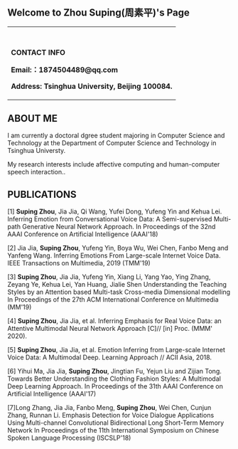 ## Welcome to Zhou Suping(周素平)'s Page

<table border="0">
  <tr>
    <td width="100%">
      <h1></h1>
      <p><b>CONTACT INFO</b></p>
      <p><b>Email:：1874504489@qq.com</b></p>
      <p><b>Address: Tsinghua University, Beijing 100084.</b></p>
    </td>
<!--     <td width="25%">
      <img src="/zhengjianzhao.jpg" width="100%">      % 插入证件照代码
    </td> -->
  </tr>
</table>

## ABOUT ME

I am currently a doctoral dgree student majoring in Computer Science and Technology at the Department of Computer Science and Technology in Tsinghua Universty.

My research interests include affective computing and human-computer speech interaction..

## PUBLICATIONS

[1] **Suping Zhou**, Jia Jia, Qi Wang, Yufei Dong, Yufeng Yin and Kehua Lei. Inferring Emotion from Conversational Voice Data: A Semi-supervised Multi-path Generative Neural Network Approach. In Proceedings of the 32nd AAAI Conference on Artificial Intelligence (AAAI'18)

[2] Jia Jia, **Suping Zhou**, Yufeng Yin, Boya Wu, Wei Chen, Fanbo Meng and Yanfeng Wang. Inferring Emotions From Large-scale Internet Voice Data. IEEE Transactions on Multimedia, 2019 (TMM'19)

[3] **Suping Zhou**, Jia Jia, Yufeng Yin, Xiang Li, Yang Yao, Ying Zhang, Zeyang Ye, Kehua Lei, Yan Huang, Jialie Shen Understanding the Teaching Styles by an Attention based Multi-task Cross-media Dimensional modelling In Proceedings of the 27th ACM International Conference on Multimedia (MM'19)  

[4] **Suping Zhou**, Jia Jia, et al. Inferring Emphasis for Real Voice Data: an Attentive Multimodal Neural Network Approach [C]// [in] Proc. (MMM' 2020).

[5] **Suping Zhou**, Jia Jia, et al. Emotion Inferring from Large-scale Internet Voice Data: A Multimodal Deep. Learning Approach // ACII Asia, 2018. 

[6] Yihui Ma, Jia Jia, **Suping Zhou**, Jingtian Fu, Yejun Liu and Zijian Tong. Towards Better Understanding the Clothing Fashion Styles: A Multimodal Deep Learning Approach. In Proceedings of the 31th AAAI Conference on Artificial Intelligence (AAAI'17)

[7]Long Zhang, Jia Jia, Fanbo Meng, **Suping Zhou**, Wei Chen, Cunjun Zhang, Runnan Li. Emphasis Detection for Voice Dialogue Applications Using Multi-channel Convolutional Bidirectional Long Short-Term Memory Network In Proceedings of the 11th International Symposium on Chinese Spoken Language Processing (ISCSLP'18)


